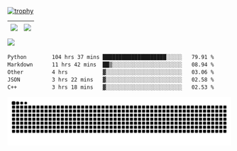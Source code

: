 [![trophy](https://github-profile-trophy.vercel.app/?username=ocss884&column=7)](https://github.com/ocss884)

| <img align="center" src="https://github-readme-stats.vercel.app/api?username=ocss884&show_icons=true&hide_border=true" /> | <img align="center" src="https://github-readme-streak-stats.herokuapp.com?user=ocss884&hide_border=true&date_format=M%20j%5B%2C%20Y%5D&ring=7EDDCF&fire=7EDDCF" /> |
| ------------------------------------------------------------ | ------------------------------------------------------------ |

![](https://komarev.com/ghpvc/?username=ocss884&color=brightgreen)

<!--START_SECTION:waka-->

```txt
Python        104 hrs 37 mins ████████████████████░░░░░   79.91 %
Markdown      11 hrs 42 mins  ██▒░░░░░░░░░░░░░░░░░░░░░░   08.94 %
Other         4 hrs           ▓░░░░░░░░░░░░░░░░░░░░░░░░   03.06 %
JSON          3 hrs 22 mins   ▓░░░░░░░░░░░░░░░░░░░░░░░░   02.58 %
C++           3 hrs 18 mins   ▓░░░░░░░░░░░░░░░░░░░░░░░░   02.53 %
```

<!--END_SECTION:waka-->

<p align="center">
   <img src="https://github.com/ocss884/ocss884/blob/output/github-snake.svg" alt="snake">
</p>
